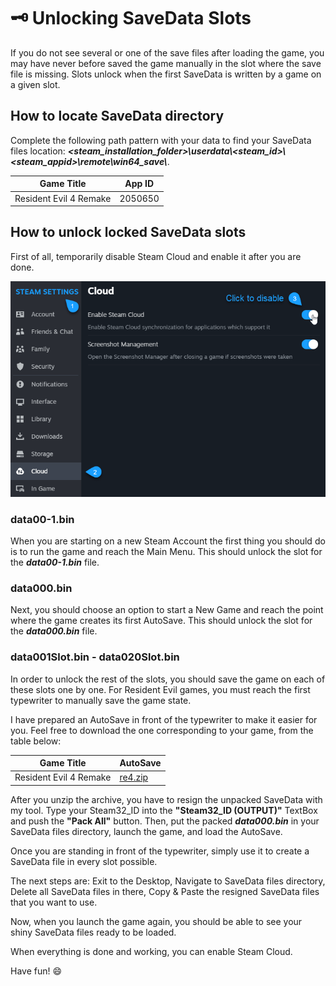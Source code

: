 # :old_key: Unlocking SaveData Slots

If you do not see several or one of the save files after loading the game, you may have never before saved the game manually in the slot where the save file is missing. Slots unlock when the first SaveData is written by a game on a given slot.

## How to locate SaveData directory

Complete the following path pattern with your data to find your SaveData files location: ***<steam_installation_folder>\userdata\\<steam_id>\\<steam_appid>\remote\win64_save\\***.

| Game Title                | App ID  |
|---------------------------|---------|
| Resident Evil 4 Remake    | 2050650 |

## How to unlock locked SaveData slots

First of all, temporarily disable Steam Cloud and enable it after you are done.

<img src="https://github.com/mi5hmash/LimebrellaSharp/blob/main/.resources/images/How to%20disable%20steam%20cloud.png" alt="How to disable steam cloud"/>

### data00-1.bin
When you are starting on a new Steam Account the first thing you should do is to run the game and reach the Main Menu. This should unlock the slot for the ***data00-1.bin*** file.

### data000.bin
Next, you should choose an option to start a New Game and reach the point where the game creates its first AutoSave. This should unlock the slot for the ***data000.bin*** file.

### data001Slot.bin - data020Slot.bin
In order to unlock the rest of the slots, you should save the game on each of these slots one by one. For Resident Evil games, you must reach the first typewriter to manually save the game state.

I have prepared an AutoSave in front of the typewriter to make it easier for you. Feel free to download the one corresponding to your game, from the table below:

| Game Title                | AutoSave  |
|---------------------------|---------|
| Resident Evil 4 Remake    | <a href="https://github.com/mi5hmash/LimebrellaSharp/raw/main/.resources/Save%20Files/re4.zip" target="_blank">re4.zip</a> |

After you unzip the archive, you have to resign the unpacked SaveData with my tool. Type your Steam32_ID into the **"Steam32_ID (OUTPUT)"** TextBox and push the **"Pack All"** button. Then, put the packed ***data000.bin*** in your SaveData files directory, launch the game, and load the AutoSave.

Once you are standing in front of the typewriter, simply use it to create a SaveData file in every slot possible.
  
The next steps are: Exit to the Desktop, Navigate to SaveData files directory, Delete all SaveData files in there, Copy & Paste the resigned SaveData files that you want to use.  
  
Now, when you launch the game again, you should be able to see your shiny SaveData files ready to be loaded.

When everything is done and working, you can enable Steam Cloud.

Have fun! :smile: